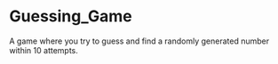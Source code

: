 # Guessing_Game
A game where you try to guess and find a randomly generated number within 10 attempts.

